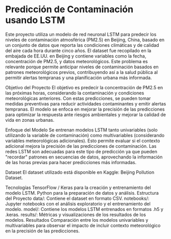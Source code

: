 # Predicción de Contaminación usando LSTM


Este proyecto utiliza un modelo de red neuronal LSTM para predecir los niveles de contaminación atmosférica (PM2.5) en Beijing, China, basado en un conjunto de datos que reporta las condiciones climáticas y de calidad del aire cada hora durante cinco años. El dataset fue recopilado en la embajada de EE.UU. en Beijing y contiene variables como la fecha, concentración de PM2.5, y datos meteorológicos. Este problema es relevante porque permite anticipar niveles de contaminación basados en patrones meteorológicos previos, contribuyendo así a la salud pública al permitir alertas tempranas y una planificación urbana más informada.

Objetivo del Proyecto
El objetivo es predecir la concentración de PM2.5 en las próximas horas, considerando la contaminación y condiciones meteorológicas anteriores. Con estas predicciones, se pueden tomar medidas preventivas para reducir actividades contaminantes y emitir alertas tempranas. El modelo se enfoca en mejorar la precisión de las predicciones para optimizar la respuesta ante riesgos ambientales y mejorar la calidad de vida en zonas urbanas.

Enfoque del Modelo
Se entrenan modelos LSTM tanto univariables (solo utilizando la variable de contaminación) como multivariables (considerando variables meteorológicas adicionales). Esto permite evaluar si el contexto adicional mejora la precisión de las predicciones de contaminación. Las redes LSTM son adecuadas para este tipo de predicción ya que pueden "recordar" patrones en secuencias de datos, aprovechando la información de las horas previas para hacer predicciones más informadas.

Dataset
El dataset utilizado está disponible en Kaggle: Beijing Pollution Dataset.

Tecnologías
TensorFlow / Keras para la creación y entrenamiento del modelo LSTM.
Python para la preparación de datos y análisis.
Estructura del Proyecto
data/: Contiene el dataset en formato CSV.
notebooks/: Jupyter notebooks con el análisis exploratorio y el entrenamiento del modelo.
model/: Contiene los modelos LSTM entrenados en formatos .h5 y .keras.
results/: Métricas y visualizaciones de los resultados de los modelos.
Resultados
Comparación entre los modelos univariables y multivariables para observar el impacto de incluir contexto meteorológico en la precisión de las predicciones.
